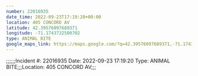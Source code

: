 ```yaml
---
number: 22016935
date_time: 2022-09-23T17:19:20+00:00
location: 405 CONCORD AV
latitude: 42.39576097689371
longitude: -71.1743732500702
type: ANIMAL BITE
google_maps_link: https://maps.google.com/?q=42.39576097689371,-71.1743732500702
---
```


;;;;;;Incident #: 22016935  Date: 2022-09-23 17:19:20   Type: ANIMAL BITE;;;Location: 405 CONCORD AV;;;
